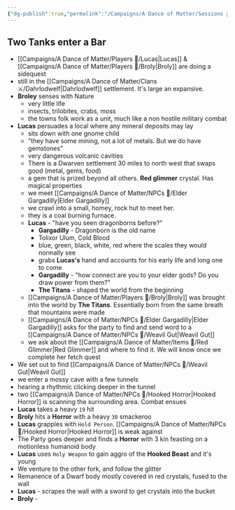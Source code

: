 ```yaml
---
{"dg-publish":true,"permalink":"/Campaigns/A Dance of Matter/Sessions 📝/Session 1008/"}
---
```



## Two Tanks enter a Bar
- [[Campaigns/A Dance of Matter/Players 👤/Lucas\|Lucas]] & [[Campaigns/A Dance of Matter/Players 👤/Broly\|Broly]] are doing a sidequest 
- still in the [[Campaigns/A Dance of Matter/Clans ⚔/Dahrlodwelf\|Dahrlodwelf]] settlement. It's large an expansive.
- **Broley** senses with Nature
	- very little life
	- insects, trilobites, crabs, moss
	- the towns folk work as a unit, much like a non hostile military combat
- **Lucas** persuades a local where any mineral deposits may lay
	- sits down with one gnome child
	- "they have some mining, not a lot of metals. But we do have gemstones"
	- very dangerous volcanic cavities
	- There is a Dwarven settlement 30 miles to north west that swaps good (metal, gems, food)
	- a gem that is prized beyond all others. **Red glimmer** crystal. Has magical properties
	- we meet [[Campaigns/A Dance of Matter/NPCs 🤖/Elder Gargadilly\|Elder Gargadilly]]
	- we crawl into a small, homey, rock hut to meet her.
	- they is a coal burning furnace. 
	- **Lucas** - "have you seen dragonborns before?"
		- **Gargadilly** - Dragonborn is the old name
		- Tolixor Ulum, Cold Blood
		- blue, green, black, white, red where the scales they would normally see
		- grabs **Lucas's** hand and accounts for his early life and long one to come
		- **Gargadilly** - "how connect are you to your elder gods? Do you draw power from them?"
		- **The Titans** - shaped the world from the beginning
	- [[Campaigns/A Dance of Matter/Players 👤/Broly\|Broly]] was brought into the world by **The Titans**. Essentially born from the same breath that mountains were made
	- [[Campaigns/A Dance of Matter/NPCs 🤖/Elder Gargadilly\|Elder Gargadilly]] asks for the party to find and send word to a [[Campaigns/A Dance of Matter/NPCs 🤖/Weavil Gut\|Weavil Gut]]
	- we ask about the [[Campaigns/A Dance of Matter/Items 💍/Red Glimmer\|Red Glimmer]] and where to find it. We will know once we complete her fetch quest
- We set out to find [[Campaigns/A Dance of Matter/NPCs 🤖/Weavil Gut\|Weavil Gut]]
- we enter a mossy cave with a few tunnels
- hearing a rhythmic clicking deeper in the tunnel
- two [[Campaigns/A Dance of Matter/NPCs 🤖/Hooked Horror\|Hooked Horror]] is scanning the surrounding area. Combat ensues
- **Lucas** takes a heavy `19` hit
- **Broly** hits a **Horror** with a heavy `30` smackeroo 
- **Lucas** grapples with `Hold Person`. [[Campaigns/A Dance of Matter/NPCs 🤖/Hooked Horror\|Hooked Horror]] is weak against 
- The Party goes deeper and finds a **Horror** with 3 kin feasting on a motionless humanoid body
- **Lucas** uses `Holy Weapon` to gain aggro of the **Hooked Beast** and it's young
- We venture to the other fork, and follow the glitter
- Remanence of a Dwarf body mostly covered in red crystals, fused to the wall
- **Lucas** - scrapes the wall with a sword to get crystals into the bucket
- **Broly** - 